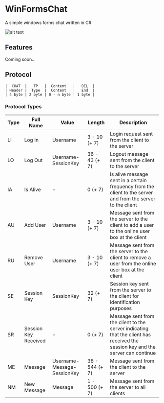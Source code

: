 # WinFormsChat
A simple windows forms chat written in C#

![alt text](https://raw.githubusercontent.com/JulianG97/WinFormsChat/master/Client/icon.ico)

## Features
Coming soon...

## Protocol
```
|  CHAT  |   TP   |  Content   |   DEL  |
| Header |  Type  |  Content   |   End  |
| 4 byte | 2 byte | 0 - n byte | 1 byte |
```

### Protocol Types
| Type | Full Name | Value | Length | Description |
| ---- | --------- | ----- | ------ | ----------- |
| LI | Log In | Username | 3 - 10 (+ 7) | Login request sent from the client to the server |
| LO | Log Out | Username-SessionKey | 36 - 43 (+ 7) | Logout message sent from the client to the server |
| IA | Is Alive | - | 0 (+ 7) | Is alive message sent in a certain frequency from the client to the server and from the server to the client |
| AU | Add User | Username | 3 - 10 (+ 7) | Message sent from the server to the client to add a user to the online user box at the client |
| RU | Remove User | Username | 3 - 10 (+ 7) | Message sent from the server to the client to remove a user from the online user box at the client |
| SE | Session Key | SessionKey | 32 (+ 7) | Session key sent from the server to the client for identification purposes |
| SR | Session Key Received | - | 0 (+ 7) | Message sent from the client to the server indicating that the client has received the session key and the server can continue |
| ME | Message | Username-Message-SessionKey | 38 - 544 (+ 7) | Message sent from the client to the server |
| NM | New Message | Message | 1 - 500 (+ 7) | Message sent from the server to all clients |
